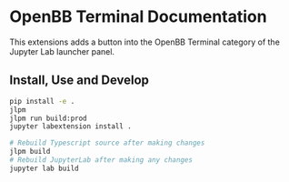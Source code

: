 # OpenBB Terminal Documentation

This extensions adds a button into the OpenBB Terminal category of the Jupyter Lab launcher panel.

## Install, Use and Develop

```bash
pip install -e .
jlpm
jlpm run build:prod
jupyter labextension install .

# Rebuild Typescript source after making changes
jlpm build
# Rebuild JupyterLab after making any changes
jupyter lab build
```
